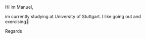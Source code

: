 Hi im Manuel,

im currently studying at University of Stuttgart. I like going out and exercising🥰

Regards
